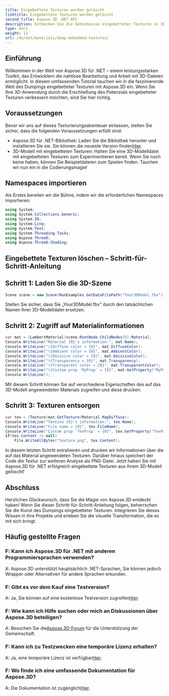 ```yaml
---
title: Eingebettete Texturen werden gelöscht
linktitle: Eingebettete Texturen werden gelöscht
second_title: Aspose.3D .NET API
description: Entdecken Sie die Geheimnisse eingebetteter Texturen in 3D-Modellen mit Aspose.3D für .NET. Entdecken Sie unsere Schritt-für-Schritt-Anleitung für eine nahtlose Integration. Laden Sie jetzt Ihre kostenlose Testversion herunter!
type: docs
weight: 11
url: /de/net/materials/dump-embedded-textures/
---
```

## Einführung
Willkommen in der Welt von Aspose.3D für .NET – einem leistungsstarken Toolkit, das Entwicklern die nahtlose Bearbeitung und Arbeit mit 3D-Dateien ermöglicht. In diesem umfassenden Tutorial tauchen wir in die faszinierende Welt des Dumpings eingebetteter Texturen mit Aspose.3D ein. Wenn Sie Ihre 3D-Anwendung durch die Erschließung des Potenzials eingebetteter Texturen verbessern möchten, sind Sie hier richtig.
## Voraussetzungen
Bevor wir uns auf dieses Texturierungsabenteuer einlassen, stellen Sie sicher, dass die folgenden Voraussetzungen erfüllt sind:
-  Aspose.3D für .NET-Bibliothek: Laden Sie die Bibliothek herunter und installieren Sie sie. Sie können die neueste Version finden[Hier](https://releases.aspose.com/3d/net/).
- 3D-Modell mit eingebetteten Texturen: Halten Sie eine 3D-Modelldatei mit eingebetteten Texturen zum Experimentieren bereit. Wenn Sie noch keine haben, können Sie Beispieldateien zum Spielen finden.
Tauchen wir nun ein in die Codierungsmagie!
## Namespaces importieren
Als Erstes bereiten wir die Bühne, indem wir die erforderlichen Namespaces importieren:
```csharp
using System;
using System.Collections.Generic;
using System.IO;
using System.Linq;
using System.Text;
using System.Threading.Tasks;
using Aspose.ThreeD;
using Aspose.ThreeD.Shading;
```
## Eingebettete Texturen löschen – Schritt-für-Schritt-Anleitung

## Schritt 1: Laden Sie die 3D-Szene
```csharp
Scene scene = new Scene(RunExamples.GetDataFilePath("Your3DModel.fbx"));
```
Stellen Sie sicher, dass Sie „Your3DModel.fbx“ durch den tatsächlichen Namen Ihrer 3D-Modelldatei ersetzen.
## Schritt 2: Zugriff auf Materialinformationen
```csharp
var mat = (LambertMaterial)scene.RootNode.ChildNodes[0].Material;
Console.WriteLine("Material {0}'s information:", mat.Name);
Console.WriteLine("\tDiffuse color = {0}", mat.DiffuseColor);
Console.WriteLine("\tAmbient color = {0}", mat.AmbientColor);
Console.WriteLine("\tEmissive color = {0}", mat.EmissiveColor);
Console.WriteLine("\tTransparency = {0}", mat.Transparency);
Console.WriteLine("\tTransparent color = {0}", mat.TransparentColor);
Console.WriteLine("\tCustom prop `MyProp` = {0}", mat.GetProperty("MyProp"));
Console.WriteLine();
```
Mit diesem Schritt können Sie auf verschiedene Eigenschaften des auf das 3D-Modell angewendeten Materials zugreifen und diese drucken.
## Schritt 3: Texturen entsorgen
```csharp
var tex = (Texture)mat.GetTexture(Material.MapDiffuse);
Console.WriteLine("Texture {0}'s information:", tex.Name);
Console.WriteLine("File name = {0}", tex.FileName);
Console.WriteLine("Custom prop `TexProp` = {0}", tex.GetProperty("TexProp"));
if(tex.Content != null)
    File.WriteAllBytes("texture.png", tex.Content);
```
In diesem letzten Schritt extrahieren und drucken wir Informationen über die auf das Material angewendeten Texturen. Darüber hinaus speichert der Code die Textur zur weiteren Analyse als PNG-Datei.
Jetzt haben Sie mit Aspose.3D für .NET erfolgreich eingebettete Texturen aus Ihrem 3D-Modell gelöscht!
## Abschluss
Herzlichen Glückwunsch, dass Sie die Magie von Aspose.3D entdeckt haben! Wenn Sie dieser Schritt-für-Schritt-Anleitung folgen, beherrschen Sie die Kunst des Dumpings eingebetteter Texturen. Integrieren Sie dieses Wissen in Ihre Projekte und erleben Sie die visuelle Transformation, die es mit sich bringt.
## Häufig gestellte Fragen

### F: Kann ich Aspose.3D für .NET mit anderen Programmiersprachen verwenden?
A: Aspose.3D unterstützt hauptsächlich .NET-Sprachen, Sie können jedoch Wrapper oder Alternativen für andere Sprachen erkunden.
### F: Gibt es vor dem Kauf eine Testversion?
 A: Ja, Sie können auf eine kostenlose Testversion zugreifen[Hier](https://releases.aspose.com/).
### F: Wie kann ich Hilfe suchen oder mich an Diskussionen über Aspose.3D beteiligen?
 A: Besuchen Sie die[Aspose.3D-Forum](https://forum.aspose.com/c/3d/18) für die Unterstützung der Gemeinschaft.
### F: Kann ich zu Testzwecken eine temporäre Lizenz erhalten?
 A: Ja, eine temporäre Lizenz ist verfügbar[Hier](https://purchase.aspose.com/temporary-license/).
### F: Wo finde ich eine umfassende Dokumentation für Aspose.3D?
 A: Die Dokumentation ist zugänglich[Hier](https://reference.aspose.com/3d/net/).